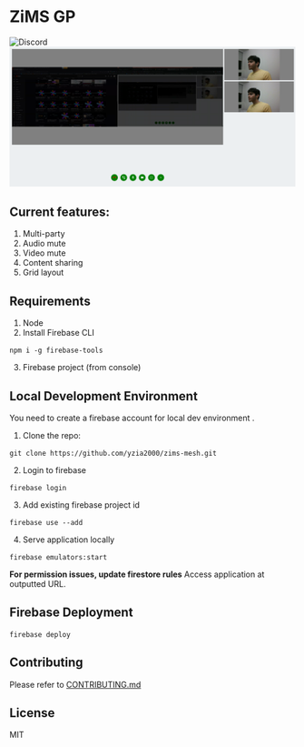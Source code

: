 # ZiMS GP
![Discord](https://img.shields.io/discord/807533216520863784?label=Discord)
![Image](images/ZimsUI.png)

## Current features:
1. Multi-party
2. Audio mute
3. Video mute
4. Content sharing
5. Grid layout

## Requirements
1. Node
2. Install Firebase CLI
```
npm i -g firebase-tools
```
3. Firebase project (from console)

## Local Development Environment
You need to create a firebase account for local dev environment .

1. Clone the repo:
```
git clone https://github.com/yzia2000/zims-mesh.git
```

2. Login to firebase
```
firebase login
```

3. Add existing firebase project id
```
firebase use --add
```
4. Serve application locally
```
firebase emulators:start
```
<b>For permission issues, update firestore rules</b>
Access application at outputted URL.

## Firebase Deployment
```
firebase deploy
```

## Contributing
Please refer to [CONTRIBUTING.md](CONTRIBUTING.md)

## License
MIT

